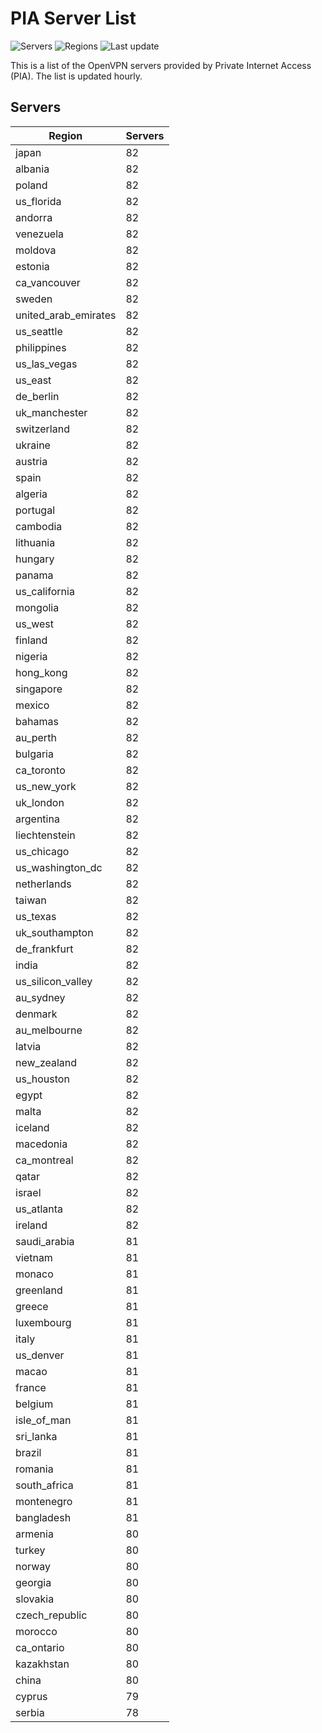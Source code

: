 # PIA Server List

![Servers](https://img.shields.io/badge/servers-7,909-blue) ![Regions](https://img.shields.io/badge/regions-97-blue) ![Last update](https://img.shields.io/badge/last_updated-Mon_Apr_29_00:18:10_GMT_2024-blue)

This is a list of the OpenVPN servers provided by Private Internet Access (PIA). The list is updated hourly.

## Servers
| Region               | Servers |
|----------------------|---------|
| japan | 82 |
| albania | 82 |
| poland | 82 |
| us_florida | 82 |
| andorra | 82 |
| venezuela | 82 |
| moldova | 82 |
| estonia | 82 |
| ca_vancouver | 82 |
| sweden | 82 |
| united_arab_emirates | 82 |
| us_seattle | 82 |
| philippines | 82 |
| us_las_vegas | 82 |
| us_east | 82 |
| de_berlin | 82 |
| uk_manchester | 82 |
| switzerland | 82 |
| ukraine | 82 |
| austria | 82 |
| spain | 82 |
| algeria | 82 |
| portugal | 82 |
| cambodia | 82 |
| lithuania | 82 |
| hungary | 82 |
| panama | 82 |
| us_california | 82 |
| mongolia | 82 |
| us_west | 82 |
| finland | 82 |
| nigeria | 82 |
| hong_kong | 82 |
| singapore | 82 |
| mexico | 82 |
| bahamas | 82 |
| au_perth | 82 |
| bulgaria | 82 |
| ca_toronto | 82 |
| us_new_york | 82 |
| uk_london | 82 |
| argentina | 82 |
| liechtenstein | 82 |
| us_chicago | 82 |
| us_washington_dc | 82 |
| netherlands | 82 |
| taiwan | 82 |
| us_texas | 82 |
| uk_southampton | 82 |
| de_frankfurt | 82 |
| india | 82 |
| us_silicon_valley | 82 |
| au_sydney | 82 |
| denmark | 82 |
| au_melbourne | 82 |
| latvia | 82 |
| new_zealand | 82 |
| us_houston | 82 |
| egypt | 82 |
| malta | 82 |
| iceland | 82 |
| macedonia | 82 |
| ca_montreal | 82 |
| qatar | 82 |
| israel | 82 |
| us_atlanta | 82 |
| ireland | 82 |
| saudi_arabia | 81 |
| vietnam | 81 |
| monaco | 81 |
| greenland | 81 |
| greece | 81 |
| luxembourg | 81 |
| italy | 81 |
| us_denver | 81 |
| macao | 81 |
| france | 81 |
| belgium | 81 |
| isle_of_man | 81 |
| sri_lanka | 81 |
| brazil | 81 |
| romania | 81 |
| south_africa | 81 |
| montenegro | 81 |
| bangladesh | 81 |
| armenia | 80 |
| turkey | 80 |
| norway | 80 |
| georgia | 80 |
| slovakia | 80 |
| czech_republic | 80 |
| morocco | 80 |
| ca_ontario | 80 |
| kazakhstan | 80 |
| china | 80 |
| cyprus | 79 |
| serbia | 78 |